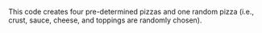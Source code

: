 This code creates four pre-determined pizzas and one random pizza (i.e., crust, sauce, cheese, and toppings are randomly chosen). 

